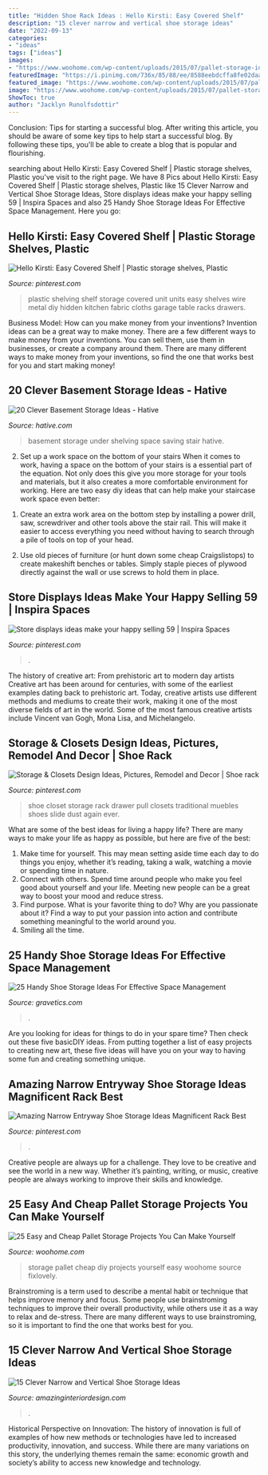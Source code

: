 ```yaml
---
title: "Hidden Shoe Rack Ideas : Hello Kirsti: Easy Covered Shelf"
description: "15 clever narrow and vertical shoe storage ideas"
date: "2022-09-13"
categories:
- "ideas"
tags: ["ideas"]
images:
- "https://www.woohome.com/wp-content/uploads/2015/07/pallet-storage-ideas-woohome-14.jpg"
featuredImage: "https://i.pinimg.com/736x/85/88/ee/8588eebdcffa8fe02daa14de1672b3cc--shoe-storage-solutions-closet-solutions.jpg"
featured_image: "https://www.woohome.com/wp-content/uploads/2015/07/pallet-storage-ideas-woohome-14.jpg"
image: "https://www.woohome.com/wp-content/uploads/2015/07/pallet-storage-ideas-woohome-14.jpg"
ShowToc: true
author: "Jacklyn Runolfsdottir"
---
```



Conclusion: Tips for starting a successful blog.
After writing this article, you should be aware of some key tips to help start a successful blog. By following these tips, you'll be able to create a blog that is popular and flourishing.

	

		
searching about Hello Kirsti: Easy Covered Shelf | Plastic storage shelves, Plastic you've visit to the right page. We have 8 Pics about Hello Kirsti: Easy Covered Shelf | Plastic storage shelves, Plastic like 15 Clever Narrow and Vertical Shoe Storage Ideas, Store displays ideas make your happy selling 59 | Inspira Spaces and also 25 Handy Shoe Storage Ideas For Effective Space Management. Here you go:
		
    
## Hello Kirsti: Easy Covered Shelf | Plastic Storage Shelves, Plastic

<img loading=lazy src="https://i.pinimg.com/736x/57/1b/fa/571bfa1d4b1af3533ea6bddc81c18d45--plastic-shelving-units-storage-organization.jpg" onerror="this.onerror=null;this.src='https://tse4.mm.bing.net/th?id=OIP.d9kmCCVwQJCvCbKquZtlCQHaJ7&amp;pid=15.1';" alt="Hello Kirsti: Easy Covered Shelf | Plastic storage shelves, Plastic">

_Source: pinterest.com_

>plastic shelving shelf storage covered unit units easy shelves wire metal diy hidden kitchen fabric cloths garage table racks drawers. 

	

Business Model: How can you make money from your inventions?
Invention ideas can be a great way to make money. There are a few different ways to make money from your inventions. You can sell them, use them in businesses, or create a company around them. There are many different ways to make money from your inventions, so find the one that works best for you and start making money!

    
## 20 Clever Basement Storage Ideas - Hative

<img loading=lazy src="https://hative.com/wp-content/uploads/2014/05/basement-storage-ideas/8-under-stair-space-saving-shelving.jpg" onerror="this.onerror=null;this.src='https://tse1.mm.bing.net/th?id=OIP.5Okxy6-XP6dIGwwWUNT-YgHaL3&amp;pid=15.1';" alt="20 Clever Basement Storage Ideas - Hative">

_Source: hative.com_

>basement storage under shelving space saving stair hative. 

	

2) Set up a work space on the bottom of your stairs
When it comes to work, having a space on the bottom of your stairs is a essential part of the equation. Not only does this give you more storage for your tools and materials, but it also creates a more comfortable environment for working. Here are two easy diy ideas that can help make your staircase work space even better:
1. Create an extra work area on the bottom step by installing a power drill, saw, screwdriver and other tools above the stair rail. This will make it easier to access everything you need without having to search through a pile of tools on top of your head.

2. Use old pieces of furniture (or hunt down some cheap Craigslistops) to create makeshift benches or tables. Simply staple pieces of plywood directly against the wall or use screws to hold them in place.

    
## Store Displays Ideas Make Your Happy Selling 59 | Inspira Spaces

<img loading=lazy src="https://i.pinimg.com/originals/e2/88/bc/e288bc2f3836e13c23baebc3ae525645.jpg" onerror="this.onerror=null;this.src='https://tse2.mm.bing.net/th?id=OIP.e7GlEyEUvyuUHxILh2hChgAAAA&amp;pid=15.1';" alt="Store displays ideas make your happy selling 59 | Inspira Spaces">

_Source: pinterest.com_

>. 

	

The history of creative art: From prehistoric art to modern day artists
Creative art has been around for centuries, with some of the earliest examples dating back to prehistoric art. Today, creative artists use different methods and mediums to create their work, making it one of the most diverse fields of art in the world. Some of the most famous creative artists include Vincent van Gogh, Mona Lisa, and Michelangelo.

    
## Storage &amp; Closets Design Ideas, Pictures, Remodel And Decor | Shoe Rack

<img loading=lazy src="https://i.pinimg.com/736x/85/88/ee/8588eebdcffa8fe02daa14de1672b3cc--shoe-storage-solutions-closet-solutions.jpg" onerror="this.onerror=null;this.src='https://tse1.mm.bing.net/th?id=OIP.mJiCUP-Zkzai8A4nsycX3gHaLI&amp;pid=15.1';" alt="Storage &amp; Closets Design Ideas, Pictures, Remodel and Decor | Shoe rack">

_Source: pinterest.com_

>shoe closet storage rack drawer pull closets traditional muebles shoes slide dust again ever. 

	

What are some of the best ideas for living a happy life?
There are many ways to make your life as happy as possible, but here are five of the best: 
1. Make time for yourself. This may mean setting aside time each day to do things you enjoy, whether it’s reading, taking a walk, watching a movie or spending time in nature. 
2. Connect with others. Spend time around people who make you feel good about yourself and your life. Meeting new people can be a great way to boost your mood and reduce stress. 
3. Find purpose. What is your favorite thing to do? Why are you passionate about it? Find a way to put your passion into action and contribute something meaningful to the world around you. 
4. Smiling all the time.

    
## 25 Handy Shoe Storage Ideas For Effective Space Management

<img loading=lazy src="https://www.gravetics.com/wp-content/uploads/2017/07/Shoe-Cabinet-Folio.jpg" onerror="this.onerror=null;this.src='https://tse4.mm.bing.net/th?id=OIP.x3v7lkgTfNPZwdk1y8rwNgHaJ7&amp;pid=15.1';" alt="25 Handy Shoe Storage Ideas For Effective Space Management">

_Source: gravetics.com_

>. 

	

Are you looking for ideas for things to do in your spare time? Then check out these five basicDIY ideas. From putting together a list of easy projects to creating new art, these five ideas will have you on your way to having some fun and creating something unique.

    
## Amazing Narrow Entryway Shoe Storage Ideas Magnificent Rack Best

<img loading=lazy src="https://i.pinimg.com/736x/01/74/be/0174be6615762a02315d816be22f6177.jpg" onerror="this.onerror=null;this.src='https://tse3.mm.bing.net/th?id=OIP.FJ4u2_zbOhW2x5dk4kQGXgHaGX&amp;pid=15.1';" alt="Amazing Narrow Entryway Shoe Storage Ideas Magnificent Rack Best">

_Source: pinterest.com_

>. 

	

Creative people are always up for a challenge. They love to be creative and see the world in a new way. Whether it’s painting, writing, or music, creative people are always working to improve their skills and knowledge.

    
## 25 Easy And Cheap Pallet Storage Projects You Can Make Yourself

<img loading=lazy src="https://www.woohome.com/wp-content/uploads/2015/07/pallet-storage-ideas-woohome-14.jpg" onerror="this.onerror=null;this.src='https://tse2.mm.bing.net/th?id=OIP.JQxzJP5e8pxr7iTfmOezwQHaNI&amp;pid=15.1';" alt="25 Easy and Cheap Pallet Storage Projects You Can Make Yourself">

_Source: woohome.com_

>storage pallet cheap diy projects yourself easy woohome source fixlovely. 

	

Brainstroming is a term used to describe a mental habit or technique that helps improve memory and focus. Some people use brainstroming techniques to improve their overall productivity, while others use it as a way to relax and de-stress. There are many different ways to use brainstroming, so it is important to find the one that works best for you.

    
## 15 Clever Narrow And Vertical Shoe Storage Ideas

<img loading=lazy src="https://www.amazinginteriordesign.com/wp-content/uploads/2017/06/15-Clever-Narrow-and-Vertical-Shoe-Storage-Ideas-fi-1.jpg" onerror="this.onerror=null;this.src='https://tse4.mm.bing.net/th?id=OIP.TaXfbCYok19MBavtERZWjwHaJ4&amp;pid=15.1';" alt="15 Clever Narrow and Vertical Shoe Storage Ideas">

_Source: amazinginteriordesign.com_

>. 

	

Historical Perspective on Innovation:
The history of innovation is full of examples of how new methods or technologies have led to increased productivity, innovation, and success. While there are many variations on this story, the underlying themes remain the same: economic growth and society’s ability to access new knowledge and technology.

